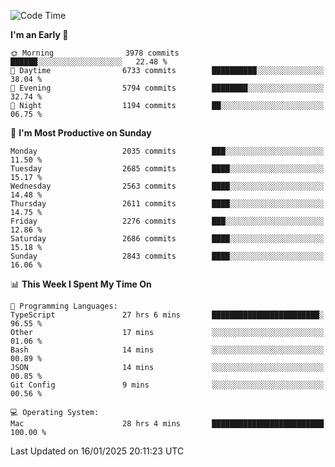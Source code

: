 <!--START_SECTION:waka-->
![Code Time](http://img.shields.io/badge/Code%20Time-4%2C752%20hrs%204%20mins-blue)

**I'm an Early 🐤** 

```text
🌞 Morning                3978 commits        ██████░░░░░░░░░░░░░░░░░░░   22.48 % 
🌆 Daytime                6733 commits        ██████████░░░░░░░░░░░░░░░   38.04 % 
🌃 Evening                5794 commits        ████████░░░░░░░░░░░░░░░░░   32.74 % 
🌙 Night                  1194 commits        ██░░░░░░░░░░░░░░░░░░░░░░░   06.75 % 
```
📅 **I'm Most Productive on Sunday** 

```text
Monday                   2035 commits        ███░░░░░░░░░░░░░░░░░░░░░░   11.50 % 
Tuesday                  2685 commits        ████░░░░░░░░░░░░░░░░░░░░░   15.17 % 
Wednesday                2563 commits        ████░░░░░░░░░░░░░░░░░░░░░   14.48 % 
Thursday                 2611 commits        ████░░░░░░░░░░░░░░░░░░░░░   14.75 % 
Friday                   2276 commits        ███░░░░░░░░░░░░░░░░░░░░░░   12.86 % 
Saturday                 2686 commits        ████░░░░░░░░░░░░░░░░░░░░░   15.18 % 
Sunday                   2843 commits        ████░░░░░░░░░░░░░░░░░░░░░   16.06 % 
```


📊 **This Week I Spent My Time On** 

```text
💬 Programming Languages: 
TypeScript               27 hrs 6 mins       ████████████████████████░   96.55 % 
Other                    17 mins             ░░░░░░░░░░░░░░░░░░░░░░░░░   01.06 % 
Bash                     14 mins             ░░░░░░░░░░░░░░░░░░░░░░░░░   00.89 % 
JSON                     14 mins             ░░░░░░░░░░░░░░░░░░░░░░░░░   00.85 % 
Git Config               9 mins              ░░░░░░░░░░░░░░░░░░░░░░░░░   00.56 % 

💻 Operating System: 
Mac                      28 hrs 4 mins       █████████████████████████   100.00 % 
```


 Last Updated on 16/01/2025 20:11:23 UTC
<!--END_SECTION:waka-->
